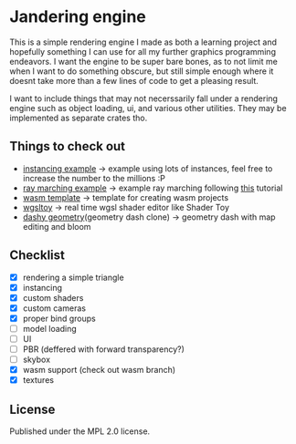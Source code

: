 # Jandering engine

This is a simple rendering engine I made as both a learning project and hopefully something I can use for all my further graphics programming endeavors. I want the engine to be super bare bones, as to not limit me when I want to do something obscure, but still simple enough where it doesnt take more than a few lines of code to get a pleasing result.

I want to include things that may not necerssarily fall under a rendering engine such as object loading, ui, and various other utilities. They may be implemented as separate crates tho.

## Things to check out

- [instancing example](https://github.com/JanGolicnik/jandering_engine/tree/maste/examples/instancing) -> example using lots of instances, feel free to increase the number to the millions :P
- [ray marching example](https://github.com/JanGolicnik/jandering_engine/tree/maste/examples/ray_marching) -> example ray marching following [this](https://youtu.be/khblXafu7iA?si=WbOveB6sX3Wdz3dF) tutorial
- [wasm template](https://github.com/JanGolicnik/jandering_engine/tree/wasm) -> template for creating wasm projects
- [wgsltoy](https://janyg.itch.io/wgsltoy) -> real time wgsl shader editor like Shader Toy
- [dashy geometry](https://janyg.itch.io/wgsltoy)(geometry dash clone) -> geometry dash with map editing and bloom

## Checklist

- [x] rendering a simple triangle
- [x] instancing
- [x] custom shaders
- [x] custom cameras
- [x] proper bind groups
- [ ] model loading
- [ ] UI
- [ ] PBR (deffered with forward transparency?)
- [ ] skybox
- [x] wasm support (check out wasm branch)
- [x] textures

## License

Published under the MPL 2.0 license.
